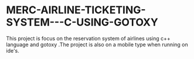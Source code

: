 # MERC-AIRLINE-TICKETING-SYSTEM---C-USING-GOTOXY
This project is focus on the reservation system of airlines using c++ language and gotoxy .The project is also on a mobile type when running on ide's.

